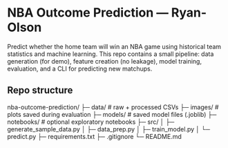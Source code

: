 # NBA Outcome Prediction — Ryan-Olson

Predict whether the home team will win an NBA game using historical team statistics and machine learning.
This repo contains a small pipeline: data generation (for demo), feature creation (no leakage), model training, evaluation, and a CLI for predicting new matchups.

## Repo structure
nba-outcome-prediction/
├─ data/ # raw + processed CSVs
├─ images/ # plots saved during evaluation
├─ models/ # saved model files (.joblib)
├─ notebooks/ # optional exploratory notebooks
├─ src/
│ ├─ generate_sample_data.py
│ ├─ data_prep.py
│ ├─ train_model.py
│ └─ predict.py
├─ requirements.txt
├─ .gitignore
└─ README.md

